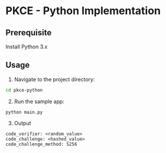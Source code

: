 # PKCE - Python Implementation

## Prerequisite
Install Python 3.x

## Usage
1. Navigate to the project directory:

```bash
cd pkce-python
```

2. Run the sample app:

```
python main.py
```

3. Output

```
code_verifier: <random_value>
code_challenge: <hashed_value>
code_challenge_method: S256
```



